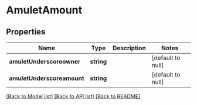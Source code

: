 # AmuletAmount

## Properties
Name | Type | Description | Notes
------------ | ------------- | ------------- | -------------
**amuletUnderscoreowner** | **string** |  | [default to null]
**amuletUnderscoreamount** | **string** |  | [default to null]

[[Back to Model list]](../README.md#documentation-for-models) [[Back to API list]](../README.md#documentation-for-api-endpoints) [[Back to README]](../README.md)


